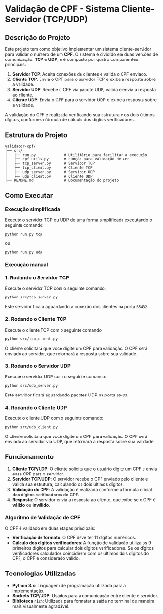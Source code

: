 # **Validação de CPF - Sistema Cliente-Servidor (TCP/UDP)**

## **Descrição do Projeto**

Este projeto tem como objetivo implementar um sistema cliente-servidor para validar o número de um **CPF**. O sistema é dividido em duas versões de comunicação: **TCP** e **UDP**, e é composto por quatro componentes principais:

1. **Servidor TCP**: Aceita conexões de clientes e valida o CPF enviado.
2. **Cliente TCP**: Envia o CPF para o servidor TCP e exibe a resposta sobre a validade.
3. **Servidor UDP**: Recebe o CPF via pacote UDP, valida e envia a resposta ao cliente.
4. **Cliente UDP**: Envia o CPF para o servidor UDP e exibe a resposta sobre a validade.

A validação do CPF é realizada verificando sua estrutura e os dois últimos dígitos, conforme a fórmula de cálculo dos dígitos verificadores.

## **Estrutura do Projeto**

```
validador-cpf/
│── src/
│   ├── run.py             # Utilitário para facilitar a execução
│   ├── cpf_utils.py       # Função para validação de CPF
│   ├── tcp_server.py      # Servidor TCP
│   ├── tcp_client.py      # Cliente TCP
│   ├── udp_server.py      # Servidor UDP
│   ├── udp_client.py      # Cliente UDP
│── README.md              # Documentação do projeto
```

## **Como Executar**

### **Execução simplificada**

Execute o servidor TCP ou UDP de uma forma simplificada executando o seguinte comando:

```bash
python run.py tcp
```
ou

```bash
python run.py udp
```

### **Execução manual**
### 1. **Rodando o Servidor TCP**

Execute o servidor TCP com o seguinte comando:

```bash
python src/tcp_server.py
```

Este servidor ficará aguardando a conexão dos clientes na porta `65432`.

### 2. **Rodando o Cliente TCP**

Execute o cliente TCP com o seguinte comando:

```bash
python src/tcp_client.py
```

O cliente solicitará que você digite um CPF para validação. O CPF será enviado ao servidor, que retornará a resposta sobre sua validade.

### 3. **Rodando o Servidor UDP**

Execute o servidor UDP com o seguinte comando:

```bash
python src/udp_server.py
```

Este servidor ficará aguardando pacotes UDP na porta `65433`.

### 4. **Rodando o Cliente UDP**

Execute o cliente UDP com o seguinte comando:

```bash
python src/udp_client.py
```

O cliente solicitará que você digite um CPF para validação. O CPF será enviado ao servidor via UDP, que retornará a resposta sobre sua validade.

## **Funcionamento**

1. **Cliente TCP/UDP**: O cliente solicita que o usuário digite um CPF e envia esse CPF para o servidor.
2. **Servidor TCP/UDP**: O servidor recebe o CPF enviado pelo cliente e valida sua estrutura, calculando os dois últimos dígitos.
3. **Validação do CPF**: A validação é realizada conforme a fórmula oficial dos dígitos verificadores do CPF.
4. **Resposta**: O servidor envia a resposta ao cliente, que exibe se o CPF é **válido** ou **inválido**.

### **Algoritmo de Validação de CPF**

O CPF é validado em duas etapas principais:

- **Verificação de formato**: O CPF deve ter 11 dígitos numéricos.
- **Cálculo dos dígitos verificadores**: A função de validação utiliza os 9 primeiros dígitos para calcular dois dígitos verificadores. Se os dígitos verificadores calculados coincidirem com os últimos dois dígitos do CPF, o CPF é considerado válido.

## **Tecnologias Utilizadas**

- **Python 3.x**: Linguagem de programação utilizada para a implementação.
- **Sockets TCP/UDP**: Usados para a comunicação entre cliente e servidor.
- **Biblioteca `rich`**: Utilizada para formatar a saída no terminal de maneira mais visualmente agradável.




